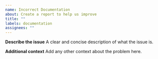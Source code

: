 ```yaml
---
name: Incorrect Documentation
about: Create a report to help us improve
title: ""
labels: documentation
assignees: ""
---
```


<!--
Before submitting an issue with the documentation, check the latest docs,
available here: https://thislooks.fun/snoots/docs, to make sure it hasn't been
fixed already.
-->

**Describe the issue**
A clear and concise description of what the issue is.

**Additional context**
Add any other context about the problem here.
